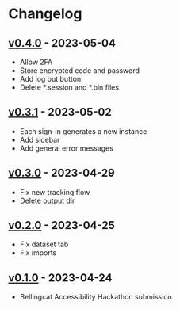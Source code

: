 # Changelog

## [v0.4.0](https://github.com/claromes/telegramtrac/releases/tag/v0.4.0) - 2023-05-04
- Allow 2FA
- Store encrypted code and password
- Add log out button
- Delete *.session and *.bin files

## [v0.3.1](https://github.com/claromes/telegramtrac/releases/tag/v0.3.1) - 2023-05-02
- Each sign-in generates a new instance
- Add sidebar
- Add general error messages

## [v0.3.0](https://github.com/claromes/telegramtrac/releases/tag/v0.3.0) - 2023-04-29
- Fix new tracking flow
- Delete output dir

## [v0.2.0](https://github.com/claromes/telegramtrac/releases/tag/v0.2.0) - 2023-04-25
- Fix dataset tab
- Fix imports

## [v0.1.0](https://github.com/claromes/telegramtrac/releases/tag/v0.1.0) - 2023-04-24
- Bellingcat Accessibility Hackathon submission